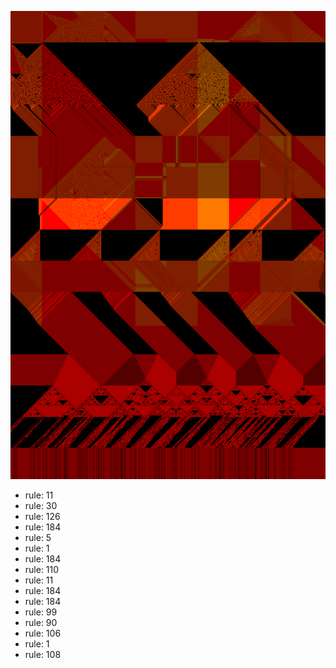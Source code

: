 ![photo](./output.png) 
 * rule: 11
* rule: 30
* rule: 126
* rule: 184
* rule: 5
* rule: 1
* rule: 184
* rule: 110
* rule: 11
* rule: 184
* rule: 184
* rule: 99
* rule: 90
* rule: 106
* rule: 1
* rule: 108
